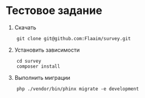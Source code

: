 # Тестовое задание

1. Скачать
```
    git clone git@github.com:Flaaim/survey.git
```
2. Установить зависимости
```
    cd survey
    composer install
```
3. Выполнить миграции
```
    php ./vendor/bin/phinx migrate -e development
```